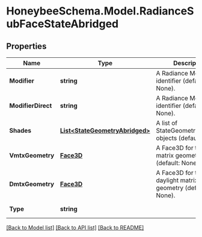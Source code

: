 
# HoneybeeSchema.Model.RadianceSubFaceStateAbridged

## Properties

Name | Type | Description | Notes
------------ | ------------- | ------------- | -------------
**Modifier** | **string** | A Radiance Modifier identifier (default: None). | [optional] 
**ModifierDirect** | **string** | A Radiance Modifier identifier (default: None). | [optional] 
**Shades** | [**List&lt;StateGeometryAbridged&gt;**](StateGeometryAbridged.md) | A list of StateGeometryAbridged objects (default: None). | [optional] 
**VmtxGeometry** | [**Face3D**](Face3D.md) | A Face3D for the view matrix geometry (default: None). | [optional] 
**DmtxGeometry** | [**Face3D**](Face3D.md) | A Face3D for the daylight matrix geometry (default: None). | [optional] 
**Type** | **string** |  | [optional] [readonly] [default to "RadianceSubFaceStateAbridged"]

[[Back to Model list]](../README.md#documentation-for-models)
[[Back to API list]](../README.md#documentation-for-api-endpoints)
[[Back to README]](../README.md)

